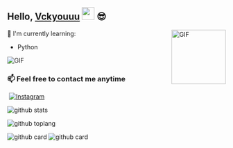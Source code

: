 

<!--
**Vckyouuu/Vckyouuu** is a ✨ _special_ ✨ repository because its `README.md` (this file) appears on your GitHub profile.

Here are some ideas to get you started:

- 🔭 I’m currently working on ...
- 🌱 I’m currently learning ...
- 👯 I’m looking to collaborate on ...
- 🤔 I’m looking for help with ...
- 💬 Ask me about ...
- 📫 How to reach me: ...
- 😄 Pronouns: ...
- ⚡ Fun fact: Lo Semua Kontol
-->
## Hello, [Vckyouuu](https://instagram.com/Vckyouuu) <img src="https://github.com/TheDudeThatCode/TheDudeThatCode/blob/master/Assets/Hi.gif" width="29px"> :sunglasses:

<img align="right" alt="GIF" height="125px" src="https://i.giphy.com/media/LMt9638dO8dftAjtco/200.webp" />

:page_with_curl: I'm currently learning:

- Python

<img align="center" fit="fill" alt="GIF" src="https://media.giphy.com/media/ZVik7pBtu9dNS/giphy.gif" />

### 📫 Feel free to contact me anytime
[<img src="">](https://t.me/Vckyouuu)
<a href="https://www.instagram.com/Vckyouuu" target="_blank"><img src="https://img.shields.io/badge/Instagram-%23E4405F.svg?&style=flat-square&logo=instagram&logoColor=white" alt="Instagram"></a>

![github stats](https://github-readme-stats.vercel.app/api?username=Vckyou&show_icons=true&theme=radical)

![github toplang](https://github-readme-stats.vercel.app/api/top-langs/?username=Vckyou&layout=compact&theme=nightowl)

![github card](https://github-readme-stats.vercel.app/api/pin/?username=Vckyou&repo=FromVT-Ubot&theme=dark)
![github card](https://github-readme-stats.vercel.app/api/pin/?username=Vckyou&repo=E404NF&theme=nightowl)
